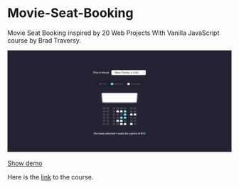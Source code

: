 # Movie-Seat-Booking

Movie Seat Booking inspired by 20 Web Projects With Vanilla JavaScript course by Brad Traversy.

![Movie Seat Booking](./Movie-Seat-Booking.PNG "Movie-Seat-Booking")

[Show demo](https://yuliussetyawan.github.io/Movie-Seat-Booking/)

Here is the [link](https://www.udemy.com/course/web-projects-with-vanilla-javascript/
) to the course.
